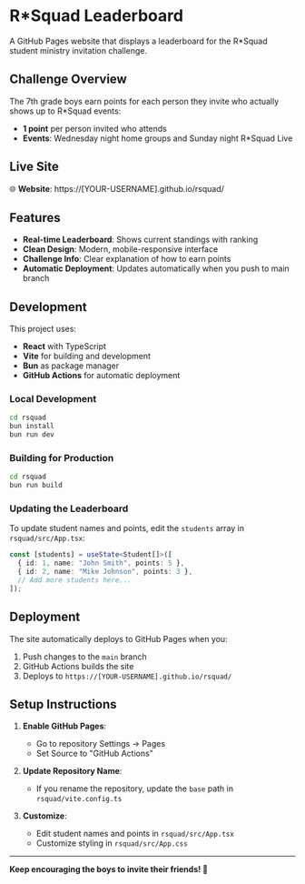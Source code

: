 # R\*Squad Leaderboard

A GitHub Pages website that displays a leaderboard for the R\*Squad student ministry invitation challenge.

## Challenge Overview

The 7th grade boys earn points for each person they invite who actually shows up to R\*Squad events:

- **1 point** per person invited who attends
- **Events**: Wednesday night home groups and Sunday night R\*Squad Live

## Live Site

🌐 **Website**: https://[YOUR-USERNAME].github.io/rsquad/

## Features

- **Real-time Leaderboard**: Shows current standings with ranking
- **Clean Design**: Modern, mobile-responsive interface
- **Challenge Info**: Clear explanation of how to earn points
- **Automatic Deployment**: Updates automatically when you push to main branch

## Development

This project uses:

- **React** with TypeScript
- **Vite** for building and development
- **Bun** as package manager
- **GitHub Actions** for automatic deployment

### Local Development

```bash
cd rsquad
bun install
bun run dev
```

### Building for Production

```bash
cd rsquad
bun run build
```

### Updating the Leaderboard

To update student names and points, edit the `students` array in `rsquad/src/App.tsx`:

```typescript
const [students] = useState<Student[]>([
  { id: 1, name: "John Smith", points: 5 },
  { id: 2, name: "Mike Johnson", points: 3 },
  // Add more students here...
]);
```

## Deployment

The site automatically deploys to GitHub Pages when you:

1. Push changes to the `main` branch
2. GitHub Actions builds the site
3. Deploys to `https://[YOUR-USERNAME].github.io/rsquad/`

## Setup Instructions

1. **Enable GitHub Pages**:

   - Go to repository Settings → Pages
   - Set Source to "GitHub Actions"

2. **Update Repository Name**:

   - If you rename the repository, update the `base` path in `rsquad/vite.config.ts`

3. **Customize**:
   - Edit student names and points in `rsquad/src/App.tsx`
   - Customize styling in `rsquad/src/App.css`

---

**Keep encouraging the boys to invite their friends! 🌟**
